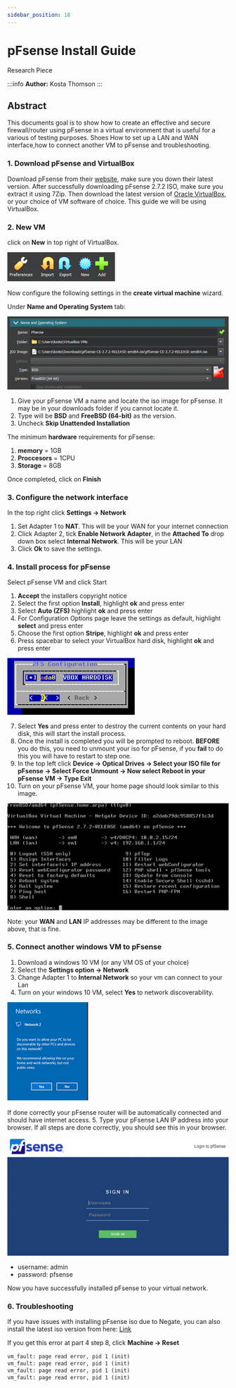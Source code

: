 ```yaml
---
sidebar_position: 18
---
```


# pFsense Install Guide

Research Piece

:::info
**Author:** Kosta Thomson 
:::

## Abstract

This documents goal is to show how to create an effective and secure firewall/router using pFsense in a virtual environment that is useful for a various of testing purposes. Shoes How to set up a LAN and WAN interface,how to connect another VM to pFsense and troubleshooting.

### 1. Download pFsense and VirtualBox

Download pFsense from their [website](https://www.pfsense.org/download/), make sure you down their latest version.
After successfully downloading pFsense 2.7.2 ISO, make sure you extract it using 7Zip.
Then download the latest version of [Oracle VirtualBox](https://www.virtualbox.org/wiki/Downloads), or your choice of VM software of choice. This guide we will be using VirtualBox.

### 2. New VM 

click on **New** in top right of VirtualBox.

![new-install](img/new-install.PNG)

Now configure the following settings in the **create virtual machine** wizard.

Under **Name and Operating System** tab:

![name](img/name-os.PNG)

1. Give your pFsense VM a name and locate the iso image for pFsense. It may be in your downloads folder if you cannot locate it.
2. Type will be **BSD** and **FreeBSD (64-bit)** as the version.
3. Uncheck **Skip Unattended Installation**


The minimum **hardware** requirements for pFsense:
1. **memory** = 1GB 
2. **Proccesors** = 1CPU
3. **Storage** = 8GB

Once completed, click on **Finish**

### 3. Configure the network interface

In the top right click **Settings -> Network**

1. Set Adapter 1 to **NAT**.  This will be your WAN for your internet connection
2. Click Adapter 2, tick **Enable Network Adapter**, in the **Attached To** drop down box select **Internal Network**. This will be your LAN 
3. Click **Ok** to save the settings.


### 4. Install process for pFsense 

Select pFsense VM and click Start

1. **Accept** the installers copyright notice
2. Select the first option **Install**, highlight **ok** and press enter
3. Select **Auto (ZFS)** highlight **ok** and press enter
4. For Configuration Options page leave the settings as default, highlight **select** and press enter
5. Choose the first option **Stripe**, highlight **ok** and press enter
6. Press spacebar to select your VirtualBox hard disk, highlight **ok** and press enter

![name](img/zfs-conf.PNG)

7. Select **Yes** and press enter to destroy the current contents on your hard disk, this will start the install process.
8. Once the install is completed you will be prompted to reboot. **BEFORE** you do this, you need to unmount your iso for pFsense, if you **fail** to do this you will have to restart to step one. 
9. In the top left click **Device -> Optical Drives -> Select your ISO file for pFsense -> Select Force Unmount -> Now select Reboot in your pFsense VM -> Type Exit**
10. Turn on your pFsense VM, your home page should look similar to this image. 

![name](img/pfsense-home.PNG)

Note: your **WAN** and **LAN** IP addresses may be different to the image above, that is fine.

### 5. Connect another windows VM to pFsense

1. Download a windows 10 VM (or any VM OS of your choice)
2. Select the **Settings option -> Network**
3. Change Adapter 1 to **Internal Network** so your vm can connect to your Lan
4. Turn on your windows 10 VM, select **Yes** to network discoverability.

![name](img/net-disc.PNG)

If done correctly your pFsense router will be automatically connected and should have internet access.
5. Type your pFsense LAN IP address into your browser. If all steps are done correctly, you should see this in your browser.

![name](img/login-pf.PNG)


- username: admin
- password: pfsense

Now you have successfully installed pFsense to your virtual network.

### 6. Troubleshooting

If you have issues with installing pFsense iso due to Negate, you can also install the latest iso version from here:
[Link](https://repo.ialab.dsu.edu/pfsense/)

If you get this error at part 4 step 8, click **Machine -> Reset**
```
vm_fault: page read error, pid 1 (init)
vm_fault: page read error, pid 1 (init)
vm_fault: page read error, pid 1 (init)
vm_fault: page read error, pid 1 (init)
```
